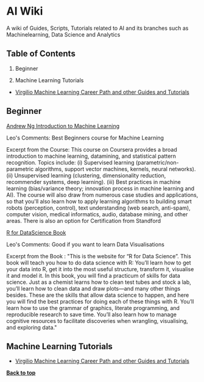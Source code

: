 AI Wiki
==========

A wiki of Guides, Scripts, Tutorials related to AI and its branches such as Machinelearning, Data Science and Analytics



Table of Contents
-----------------

  1. Beginner
  
   
  2. Machine Learning Tutorials
  
   - [Virgilio Machine Learning Career Path and other Guides and Tutorials](#Virgilio-Machine-Learning-Career-Path-and-other-Guides-and-Tutorials)

           
           
## Beginner


[Andrew Ng Introduction to Machine Learning](https://www.coursera.org/learn/machine-learning?utm_source=Techarena51.com&utm_medium=sem&utm_content=Data-Science-wiki) 

Leo's Comments: Best Beginners course for Machine Learning

Excerpt from the Course:
This course on Coursera provides a broad introduction to machine learning, datamining, and statistical pattern recognition. Topics include: (i) Supervised learning (parametric/non-parametric algorithms, support vector machines, kernels, neural networks). (ii) Unsupervised learning (clustering, dimensionality reduction, recommender systems, deep learning). (iii) Best practices in machine learning (bias/variance theory; innovation process in machine learning and AI). The course will also draw from numerous case studies and applications, so that you'll also learn how to apply learning algorithms to building smart robots (perception, control), text understanding (web search, anti-spam), computer vision, medical informatics, audio, database mining, and other areas. There is also an option for Certification from Standford

[R for DataScience Book](https://r4ds.had.co.nz/?utm_source=Techarena51.com&utm_medium=sem&utm_content=Data-Science-wiki)

Leo's Comments: Good if you want to learn Data Visualisations

Excerpt from the Book :
"This is the website for “R for Data Science”. This book will teach you how to do data science with R: You’ll learn how to get your data into R, get it into the most useful structure, transform it, visualise it and model it. In this book, you will find a practicum of skills for data science. Just as a chemist learns how to clean test tubes and stock a lab, you’ll learn how to clean data and draw plots—and many other things besides. These are the skills that allow data science to happen, and here you will find the best practices for doing each of these things with R. You’ll learn how to use the grammar of graphics, literate programming, and reproducible research to save time. You’ll also learn how to manage cognitive resources to facilitate discoveries when wrangling, visualising, and exploring data."

## Machine Learning Tutorials

- [ Virgilio
 Machine Learning Career Path and other Guides and Tutorials](https://github.com/virgili0/Virgilio/tree/master/LearningPaths/Machine%20Learning%20Engineer%20Career%20Path)



**[Back to top](#table-of-contents)**

